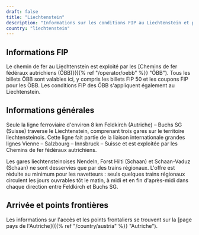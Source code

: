 ```yaml
---
draft: false
title: "Liechtenstein"
description: "Informations sur les conditions FIP au Liechtenstein et pour quels opérateurs les réductions peuvent être utilisées."
country: "liechtenstein"
---
```


## Informations FIP

Le chemin de fer au Liechtenstein est exploité par les [Chemins de fer fédéraux autrichiens (ÖBB)]({{% ref "/operator/oebb" %}} "ÖBB"). Tous les billets ÖBB sont valables ici, y compris les billets FIP 50 et les coupons FIP pour les ÖBB. Les conditions FIP des ÖBB s'appliquent également au Liechtenstein.

## Informations générales

Seule la ligne ferroviaire d'environ 8 km Feldkirch (Autriche) – Buchs SG (Suisse) traverse le Liechtenstein, comprenant trois gares sur le territoire liechtensteinois. Cette ligne fait partie de la liaison internationale grandes lignes Vienne – Salzbourg – Innsbruck – Suisse et est exploitée par les Chemins de fer fédéraux autrichiens.

Les gares liechtensteinoises Nendeln, Forst Hilti (Schaan) et Schaan-Vaduz (Schaan) ne sont desservies que par des trains régionaux. L'offre est réduite au minimum pour les navetteurs : seuls quelques trains régionaux circulent les jours ouvrables tôt le matin, à midi et en fin d'après-midi dans chaque direction entre Feldkirch et Buchs SG.

## Arrivée et points frontières

Les informations sur l'accès et les points frontaliers se trouvent sur la [page pays de l'Autriche]({{% ref "/country/austria" %}} "Autriche").
